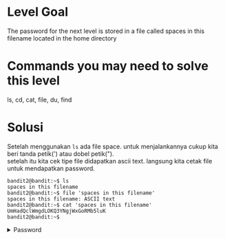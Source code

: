 # Level Goal
The password for the next level is stored in a file called spaces in this filename located in the home directory

# Commands you may need to solve this level
ls, cd, cat, file, du, find

# Solusi
Setelah menggunakan ```ls``` ada file space. untuk menjalankannya cukup kita beri tanda petik(') atau dobel petik(").\
 setelah itu kita cek tipe file didapatkan ascii text. langsung kita cetak file untuk mendapatkan password.
 ```
 bandit2@bandit:~$ ls
spaces in this filename
bandit2@bandit:~$ file 'spaces in this filename'
spaces in this filename: ASCII text
bandit2@bandit:~$ cat 'spaces in this filename'
UmHadQclWmgdLOKQ3YNgjWxGoRMb5luK
bandit2@bandit:~$ 
```
<details>
<summary>Password</summary>
UmHadQclWmgdLOKQ3YNgjWxGoRMb5luK
</details>